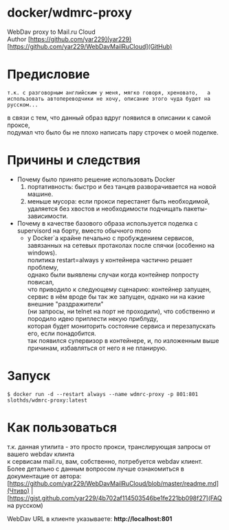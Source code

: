 docker/wdmrc-proxy
======
WebDav proxy to Mail.ru Cloud  
Author [https://github.com/yar229](yar229) [https://github.com/yar229/WebDavMailRuCloud](GitHub)

# Предисловие
``т.к. с разговорным английским у меня, мягко говоря, хреновато,  
а использовать автопереводчики не хочу, описание этого чуда будет на русском...``  
  
в связи с тем, что данный образ вдруг появился в описании к самой проксе,  
подумал что было бы не плохо написать пару строчек о моей поделке.

# Причины и следствия
* Почему было принято решение использовать Docker
    1. портативность: быстро и без танцев разворачивается на новой машине.
    2. меньше мусора: если прокси перестанет быть необходимой,  
                      удаляется без хвостов и необходимости подчищать пакеты-зависимости.
* Почему в качестве базового образа используется поделка с supervisord на борту, вместо обычного mono
    * у Docker`а крайне печально с пробуждением сервисов,  
      завязанных на сетевых протаколах после спячки (особенно на windows).  
      политика restart=always у контейнера частично решает проблему,  
      однако были выявлены случаи когда контейнер попросту повисал,  
      что приводило к следующему сценарию: контейнер запущен,  
      сервис в нём вроде бы так же запущен, однако ни на какие внешние "раздражители"  
      (ни запросы, ни telnet на порт не проходили),
      что собственно и породило идею приплести некую приблуду,  
      которая будет мониторить состояние сервиса и перезапускать его, если понадобится.  
      так появился супервизор в контейнере, и, по изложенным выше причинам, избавляться от него я не планирую.

# Запуск
``$ docker run -d --restart always --name wdmrc-proxy -p 801:801 slothds/wdmrc-proxy:latest``

# Как пользоваться
т.к. данная утилита - это просто прокси, транслирующая запросы от вашего webdav клинта  
к сервисам mail.ru, вам, собственно, потребуется webdav клиент.  
Более детально с данным вопросом лучше ознакомиться в документацие от автора: [https://github.com/yar229/WebDavMailRuCloud/blob/master/readme.md](Чтиво) | [https://gist.github.com/yar229/4b702af114503546be1fe221bb098f27](FAQ на русском)  
  
WebDav URL в клиенте указываете: **http://localhost:801**  
